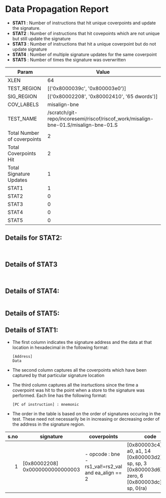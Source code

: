 
# Data Propagation Report

- **STAT1** : Number of instructions that hit unique coverpoints and update the signature.
- **STAT2** : Number of instructions that hit covepoints which are not unique but still update the signature
- **STAT3** : Number of instructions that hit a unique coverpoint but do not update signature
- **STAT4** : Number of multiple signature updates for the same coverpoint
- **STAT5** : Number of times the signature was overwritten

| Param                     | Value    |
|---------------------------|----------|
| XLEN                      | 64      |
| TEST_REGION               | [('0x8000039c', '0x800003e0')]      |
| SIG_REGION                | [('0x80002208', '0x80002410', '65 dwords')]      |
| COV_LABELS                | misalign-bne      |
| TEST_NAME                 | /scratch/git-repo/incoresemi/riscof/riscof_work/misalign-bne-01.S/misalign-bne-01.S    |
| Total Number of coverpoints| 2     |
| Total Coverpoints Hit     | 2      |
| Total Signature Updates   | 1      |
| STAT1                     | 1      |
| STAT2                     | 0      |
| STAT3                     | 0     |
| STAT4                     | 0     |
| STAT5                     | 0     |

## Details for STAT2:

```


```

## Details of STAT3

```


```

## Details of STAT4:

```

```

## Details of STAT5:



## Details of STAT1:

- The first column indicates the signature address and the data at that location in hexadecimal in the following format: 
  ```
  [Address]
  Data
  ```

- The second column captures all the coverpoints which have been captured by that particular signature location

- The third column captures all the insrtuctions since the time a coverpoint was
  hit to the point when a store to the signature was performed. Each line has
  the following format:
  ```
  [PC of instruction] : mnemonic
  ```
- The order in the table is based on the order of signatures occuring in the
  test. These need not necessarily be in increasing or decreasing order of the
  address in the signature region.

|s.no|            signature             |                         coverpoints                         |                                                           code                                                            |
|---:|----------------------------------|-------------------------------------------------------------|---------------------------------------------------------------------------------------------------------------------------|
|   1|[0x80002208]<br>0x0000000000000003|- opcode : bne<br> -  rs1_val!=rs2_val and ea_align == 2<br> |[0x800003c4]:bne a0, a1, 14<br> [0x800003d2]:addi sp, sp, 3<br> [0x800003d6]:jal zero, 6<br> [0x800003dc]:sd sp, 0(ra)<br> |
